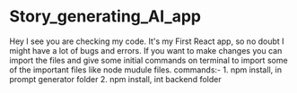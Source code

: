 # Story_generating_AI_app

Hey I see you are checking my code.
It's my First React app, so no doubt I might have a lot of bugs and errors.
If you want to make changes you can import the files and give some initial commands on terminal to import some of the important files like node mudule files.
commands:- 1. npm install, in prompt generator folder
           2. npm install, int backend folder
           
